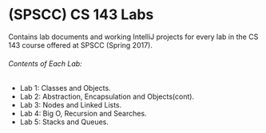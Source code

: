 # (SPSCC) CS 143 Labs
Contains lab documents and working IntelliJ projects for every lab in the CS 143 course offered at SPSCC (Spring 2017).
###### Contents of Each Lab:
- Lab 1: Classes and Objects.
- Lab 2: Abstraction, Encapsulation and Objects(cont).
- Lab 3: Nodes and Linked Lists.
- Lab 4: Big O, Recursion and Searches.
- Lab 5: Stacks and Queues.
